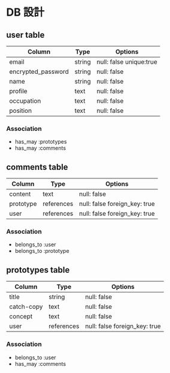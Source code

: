 # DB 設計

## user table
| Column             | Type   | Options                 |
| ------------------ | ------ | ----------------------- |
| email              | string | null: false unique:true |
| encrypted_password | string | null: false             |
| name               | string | null: false             |
| profile            | text   | null: false             |
| occupation         | text   | null: false             |
| position           | text   | null: false             |

### Association
  * has_may :prototypes
  * has_may :comments


## comments table
| Column             | Type       | Options                       |
| ------------------ | ---------- | ----------------------------- |
| content            | text       | null: false                   |
| prototype          | references | null: false foreign_key: true |
| user               | references | null: false foreign_key: true |

### Association
  - belongs_to :user
  - belongs_to :prototype

## prototypes table
| Column             | Type       | Options                       |
| ------------------ | ---------- | -----------                   |
| title              | string     | null: false                   |
| catch-copy         | text       | null: false                   |
| concept            | text       | null: false                   |
| user               | references | null: false foreign_key: true |

### Association
  - belongs_to :user
  - has_may :comments
